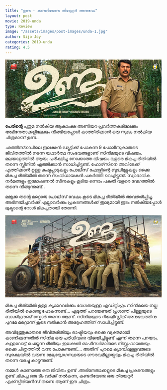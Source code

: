 ```yaml
---
title: "ഉണ്ട - കണ്ടറിയേണ്ട തിയ്യേറ്റര്‍ അനുഭവം"
layout: post
movie: 2019-unda
type: Review
image: "/assets/images/post-images/unda-1.jpg"
author: Sijo Joy
categories: 2019-unda
rating: 4.5
---
```


![Unda Malayalam Movie banner one](/assets/images/post-images/unda-1.jpg)

**പേരിന്റെ** പുതുമ നൽകിയ ആകാംക്ഷ അണിയറ പ്രവര്‍ത്തകരിലേക്കും അഭിനേതാക്കളിലേക്കും നീങ്ങിയപ്പോള്‍ കാത്തിരിക്കാൻ ഒരു സുഖം നൽകിയ ചിത്രമാണ് ഉണ്ട..

ഛത്തീസ്ഗഡിലെ ഇലക്ഷൻ ഡ്യൂട്ടിക്ക് പോകുന്ന 9 പോലീസുകാരുടെ ജീവിതത്തിൽ നടന്ന യഥാർത്ഥ സംഭവങ്ങളാണ് സിനിമയുടെ വിഷയം. മലയാളത്തിൽ ആരും പരീക്ഷിച്ചു നോക്കാത്ത വിഷയം വളരെ മികച്ച രീതിയിൽ തന്നെ സ്ക്രീനിൽ എത്തിക്കാൻ സാധിച്ചിട്ടുണ്ട്. ഫോഴ്‌സിനെ അവിടേക്ക് എത്തിക്കാൻ ഉള്ള കഷ്ടപ്പാടുകളും പോലീസ് ഫോഴ്സിന്റെ ബുദ്ധിമുട്ടുകളും ഒക്കെ മികച്ച രീതിയിൽ തന്നെ സംവിധായകൻ പകർത്തി വെച്ചിട്ടുണ്ട്. സ്വാഭാവിക നർമങ്ങളും ഇമോഷണൽ സീനുകളും  കൂടിയ ഒന്നാം പകുതി വളരെ വേഗത്തിൽ തന്നെ നീങ്ങുന്നുണ്ട്..

മമ്മുക്ക തന്റെ മറ്റൊരു പോലീസ് വേഷം കൂടെ മികച്ച രീതിയില്‍ അവതരിപ്പിച്ചു. അഭിനയിച്ചവർക്ക് എല്ലാവർക്കും പ്രകടനങ്ങൾക്ക് തുല്യമായി ഇടം നൽകിയപ്പോൾ ലുക്മാന്റെ റോൾ മികച്ചതായി തോന്നി.

![Unda Malayalam Movie banner two](/assets/images/post-images/unda-2.jpg)

മികച്ച രീതിയിൽ ഉള്ള ക്യാമറവർക്കും വേഗതയുള്ള എഡിറ്റിംഗും സിനിമയെ നല്ല രീതിയിൽ കൊണ്ടു പോകുന്നുണ്ട്... എടുത്ത് പറയേണ്ടത് പ്രശാന്ത് പിള്ളയുടെ ബാക്ക്ഗ്രൗണ്ട് സ്കോർ തന്നെ ആണ്. സിനിമയുടെ റിയലിസ്റ്റിക് അനുഭവത്തിനു പുറമേ മറ്റൊന്ന് കൂടെ നൽകാൻ അദ്ദേഹത്തിന് സാധിച്ചിട്ടുണ്ട്.

അവിടുത്തുകാരുടെ ജീവിതരീതിയും രാഷ്ട്രീയവും ഒക്കെ വ്യക്തമായി കാണിക്കുന്നതിൽ സിനിമ ഒരു പരിധിവരെ വിജയിച്ചിട്ടുണ്ട് എന്ന് തന്നെ പറയാം. കള്ളവോട്ട് ചെയ്യുന്ന രീതിയും ഇലക്ഷൻ ഓഫീസർമാരുടെ നിസ്സഹായതയും ഒക്കെ ചിത്രത്തിൽ വന്നു പോകുന്നുണ്ട്.... അതിന് പുറമെ ക്യാമ്പിലുള്ളവരുടെ സുരക്ഷയിൽ വരുന്ന മേലുദ്യോഗസ്ഥരുടെ ഗൗരവമില്ലായ്മയും  മികച്ച രീതിയിൽ തന്നെ വരച്ചു കാട്ടുന്നുണ്ട്.

നമ്മൾ കാണാത്ത ഒരു ജീവിതം ഉണ്ട് .അഭിനേതാക്കളുടെ മികച്ച പ്രകടനങ്ങളും ഉണ്ട് .മികച്ച ഒരു ടീം വർക്ക് നൽകുന്ന, കണ്ടറിയേണ്ട ഒരു തിയേറ്റർ എക്‌സ്പീരിയൻസ് തന്നെ ആണ് ഈ ചിത്രം.